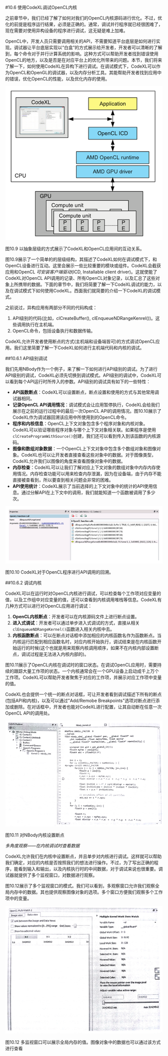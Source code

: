 #10.6 使用CodeXL调试OpenCL内核

之前章节中，我们已经了解了如何对我们的OpenCL内核源码进行优化。不过，优化的前提是程序运行结果，必须是正确的。通常，调试并行程序就已经很困难了，现在需要对使用异构设备的程序进行调试，这无疑是难上加难。

OpenCL中，开发人员只需要调用相关的API，不需要知道平台底层是如何进行实现。调试器让平台底层实现以“白盒”的方式展示给开发者，开发者可以清晰的了解到，每个命令对于并行计算系统的影响。这种方式可以帮助开发者找到错误使用OpenCL的地方，以及是否是在对应平台上的优化所带来的问题。本节，我们将来了解一下，如何使用CodeXL在异构下进行调试。在调试模式下，CodeXL可以作为OpenCL和OpenGL的调试器，以及内存分析工具。其能帮助开发者找到应用中的错误，优化OpenCL的性能，以及优化内存的使用。

![](../../images/chapter10/10-9.png)

图10.9 以抽象层级的方式展示了CodeXL和OpenCL应用间的互动关系。

图10.9展示了一个简单的的层级结构，其描述了CodeXL如何在调试模式下，和OpenCL设备进行互动。这里会展示一些比较重要的模块或组件。CodeXL会截获应用和OpenCL *可安装客户端驱动*(ICD, Installable client driver)。这就使能了CodeXL对OpenCL API调用的记录、所有OpenCL对象记录，以及汇总了这些对象上所携带的数据。下面的章节中，我们将简要了解一下CodeXL调试的能力，以及在调试模式下如何使用CodeXL。西面我们就简要的介绍一下CodeXL的调试模式。

之前说过，异构应用有两部分不同的代码构成：

1. API级别的代码(比如，clCreateBuffer(), clEnqueueNDRangeKenrel())。这些调用执行在主机端。
2. OpenCL命令，包括设备执行和数据传输。

CodeXL允许开发者使用断点的方式(主机端和设备端皆可)的方式调试OpenCL应用。我们这里简要了解一下CodeXL如何进行主机端代码和内核的调试。

##10.6.1 API级别调试

我们先用NBody作为一个例子，来了解一下如何进行API级别的调试。为了进行API级别的调试，CodeXL必须先切换到调试模式。API级别的调试中，CodeXL可以看到每个API运行时所传入的参数。API级别的调试具有如下的一些特性：

- **API函数断点**：CodeXL可以设置断点，断点设置和使用的方式与其他常用调试器相同。
- **记录OpenCL API调用情况**：调试模式会让应用暂停执行，CodeXL会给我们展示在之前的运行过程中的最后一次OpenCL API的调用情况。图10.10展示了CodeXL作为调试器回溯该应用中所使用到的OpenCL命令。
- **程序和内核信息**：OpenCL上下文对象包含多个程序对象和内核对象。CodeXL可以验证哪些程序对象与哪个上下文对象相关联。如果程序是使用`clCreateProgramWithSource()`创建，我们还可以看到传入到该函数的内核源码。
- **图像和数组对象数据**：一个OpenCL上下文对象中包含多个数组对象和图像对象。CodeXL也可以让开发者直接查看这些对象中的数据。对于图像类型，CodeXL允许我们以图像的角度来查看图像对象中的数据。
- **内存检查**：CodeXL可以让我们了解对应上下文对象的数组对象中内存内存使用情况。内存检查功能可以用来检查内存泄漏，因为在设备端，由于内存不能直接被查看到，所以要查到相关问题会非常的困难。
- **API使用统计**：CodeXL展示了当前选择的上下文对象中的统计的API使用信息。通过分解API在上下文中的调用，我们就能知道一个函数被调用了多少次。

![](../../images/chapter10/10-10.png)

图10.10 CodeXL对于OpenCL程序进行API调用的回溯。

##10.6.2 调试内核

CodeXL可以在运行时对OpenCL内核进行调试，可以检查每个工作项对应变量的值，以及工作组中对应变量的值，还可以查看到内核调用堆栈等信息。CodeXL有几种方式可以进行对OpenCL应用进行调试：

1. **OpenCL内核断点**：开发者可以在内核源码文件上进行断点设置。
2. **进入式调试**：开发者可以通过单步进入式调试的方式，直接从相关`clEnqueueNDRangeKernel()`函数进入相关内核中去。
3. **内核函数断点**：可以在断点对话框中添加相应的内核函数名作为函数断点。当内核运行匹配到相应函数名时，对应内核开始执行，调试结束是在内核函数开始运行的时候(这个也就是用来观察内核调用顺序，如果不在内核内部设置断点，调试过程是无法进入内核内部的)。

图10.11展示了OpenCL内核在调试时的窗口状态。在调试OpenCL应用时，需要持续的跟踪大量工作项的状态。一个内核通常会在一个GPU设备上启动成千上万个工作项。CodeXL可以帮助开发者聚焦于对应的工作项，并展示对应工作项中变量的值。

CodeXL也会提供一个统一的断点对话框，可让开发者看到调试描述下所有的断点(包括API和内核)，以及可以通过"Add/Remobe Breakpoints"选项对断点进行添加或删除。在对话框中，开发者也能对CodeXL进行配置，让其自动断在任意一次OpenCL API的调用处。

![](../../images/chapter10/10-11.png)

图10.11 对NBody内核设置断点

*多角度观察——在内核调试时查看数据*

CodeXL允许我们在内核中设置断点，并且单步对内核进行调试。这样就可以帮助我们确定，对应的内核是否按照我们的想法进行操作。不过，为了写出正确的程序，能看到输入和输出，以及内核执行时的中间数据，对于调试来说也很重要。调试器就提供了多个监视窗口，对数据进行观察。

图10.12展示了多个监视窗口的模式。我们可以看到，多观察窗口允许我们观察全局内存中的数据。其也提供观察图像对象的选项。多个窗口方便我们观察多个工作项中的变量。

![](../../images/chapter10/10-12.png)

图10.12 多监视窗口可以展示全局内存的值。图像对象中的数据也可以通过该方式进行查看